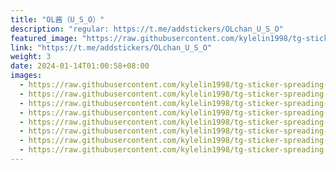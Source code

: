 ```yaml
---
title: "OL酱（U_S_O）"
description: "regular: https://t.me/addstickers/OLchan_U_S_O"
featured_image: "https://raw.githubusercontent.com/kylelin1998/tg-sticker-spreading-worldwide-images/main/img/acd9f032-261a-4863-af4f-872cc953a9f3.jpg"
link: "https://t.me/addstickers/OLchan_U_S_O"
weight: 3
date: 2024-01-14T01:00:58+08:00
images:
  - https://raw.githubusercontent.com/kylelin1998/tg-sticker-spreading-worldwide-images/main/img/acd9f032-261a-4863-af4f-872cc953a9f3.jpg
  - https://raw.githubusercontent.com/kylelin1998/tg-sticker-spreading-worldwide-images/main/img/40e7823a-e81f-4a6a-8d8e-b80137226d5e.jpg
  - https://raw.githubusercontent.com/kylelin1998/tg-sticker-spreading-worldwide-images/main/img/6f750be1-a45e-47ae-8fd3-3e8a0ce05d63.jpg
  - https://raw.githubusercontent.com/kylelin1998/tg-sticker-spreading-worldwide-images/main/img/fb7f8d0d-2cab-4948-aa34-ba25bdd7a66c.jpg
  - https://raw.githubusercontent.com/kylelin1998/tg-sticker-spreading-worldwide-images/main/img/4b19eeb0-01d9-47cc-aca7-db1bfc371bec.jpg
  - https://raw.githubusercontent.com/kylelin1998/tg-sticker-spreading-worldwide-images/main/img/f4247572-05d5-4e62-a615-2f3f786f2f09.jpg
  - https://raw.githubusercontent.com/kylelin1998/tg-sticker-spreading-worldwide-images/main/img/a59649c2-7050-4e11-9d34-1bf3c220e863.jpg
  - https://raw.githubusercontent.com/kylelin1998/tg-sticker-spreading-worldwide-images/main/img/7ab3a85f-8430-46be-8eed-8fa6023219ef.jpg
---
```

